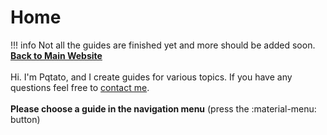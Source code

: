 # Home
!!! info
    Not all the guides are finished yet and more should be added soon.
**[Back to Main Website](//pqtato.pw)**<br/><br/>
Hi. I'm Pqtato, and I create guides for various topics. If you have any questions feel free to [contact me](//pqtato.pw/contactme).
<br/><br/>**Please choose a guide in the navigation menu** (press the :material-menu: button)
